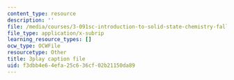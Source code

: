 ```yaml
---
content_type: resource
description: ''
file: /media/courses/3-091sc-introduction-to-solid-state-chemistry-fall-2010/f3dbb4e64efa25c636cf02b21150da89_56d9qcsHGwE.srt
file_type: application/x-subrip
learning_resource_types: []
ocw_type: OCWFile
resourcetype: Other
title: 3play caption file
uid: f3dbb4e6-4efa-25c6-36cf-02b21150da89
---
```

